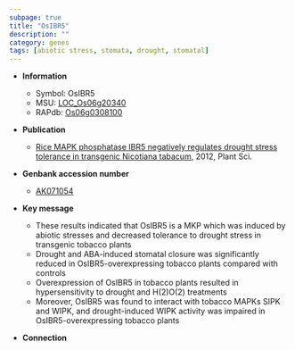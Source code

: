 ```yaml
---
subpage: true
title: "OsIBR5"
description: ""
category: genes
tags: [abiotic stress, stomata, drought, stomatal]
---
```


* **Information**  
    + Symbol: OsIBR5  
    + MSU: [LOC_Os06g20340](http://rice.plantbiology.msu.edu/cgi-bin/ORF_infopage.cgi?orf=LOC_Os06g20340)  
    + RAPdb: [Os06g0308100](http://rapdb.dna.affrc.go.jp/viewer/gbrowse_details/irgsp1?name=Os06g0308100)  

* **Publication**  
    + [Rice MAPK phosphatase IBR5 negatively regulates drought stress tolerance in transgenic Nicotiana tabacum](http://www.ncbi.nlm.nih.gov/pubmed?term=Rice+MAPK+phosphatase+IBR5+negatively+regulates+drought+stress+tolerance+in+transgenic+Nicotiana+tabacum%5BTitle%5D), 2012, Plant Sci.

* **Genbank accession number**  
    + [AK071054](http://www.ncbi.nlm.nih.gov/nuccore/AK071054)

* **Key message**  
    + These results indicated that OsIBR5 is a MKP which was induced by abiotic stresses and decreased tolerance to drought stress in transgenic tobacco plants
    + Drought and ABA-induced stomatal closure was significantly reduced in OsIBR5-overexpressing tobacco plants compared with controls
    + Overexpression of OsIBR5 in tobacco plants resulted in hypersensitivity to drought and H(2)O(2) treatments
    + Moreover, OsIBR5 was found to interact with tobacco MAPKs SIPK and WIPK, and drought-induced WIPK activity was impaired in OsIBR5-overexpressing tobacco plants

* **Connection**  



